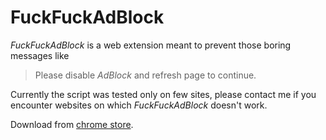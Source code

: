 FuckFuckAdBlock
===============

*FuckFuckAdBlock* is a web extension meant to prevent those boring messages like

> Please disable *AdBlock* and refresh page to continue.

Currently the script was tested only on few sites, please contact me if you encounter websites on which *FuckFuckAdBlock* doesn't work.

Download from [chrome store](https://chrome.google.com/webstore/detail/fuckfuckadblock/hbpkckdpldklpnkfacfjpjhajmenaejo).

